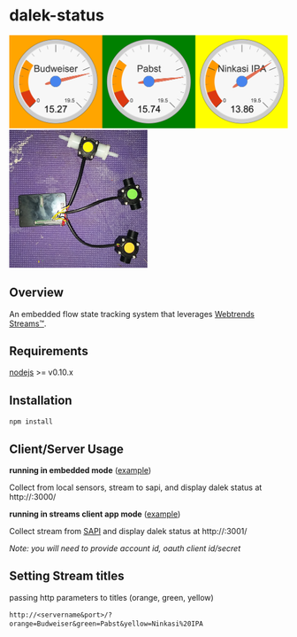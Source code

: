 dalek-status
==========

![initial](initial.png)
![initial](black_box.png)

Overview
--------

An embedded flow state tracking system that leverages [Webtrends Streams™](http://www.webtrends.com/products/streams/).



Requirements
------------

[nodejs](https://nodejs.org/) >= v0.10.x


Installation
-------------

```
npm install
```

Client/Server Usage
-----


**running in embedded mode** ([example](run.sh))

Collect from local sensors, stream to sapi, and display dalek status at http://<servername>:3000/

**running in streams client app mode** ([example](run_app_example.sh))

Collect stream from [SAPI](http://sapi.webtrends.com/) and display dalek status at http://<servername>:3001/

*Note: you will need to provide account id, oauth client id/secret*


Setting Stream titles
---------------------
passing http parameters to titles (orange, green, yellow) 
```
http://<servername&port>/?orange=Budweiser&green=Pabst&yellow=Ninkasi%20IPA
```


